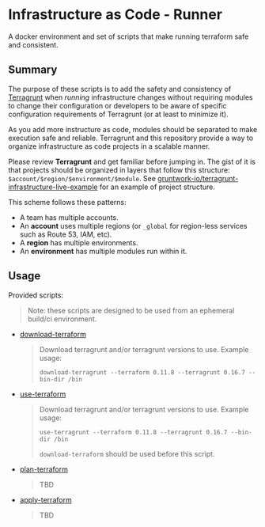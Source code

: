 # Infrastructure as Code - Runner

A docker environment and set of scripts that make running terraform safe and consistent.

## Summary

The purpose of these scripts is to add the safety and consistency of [Terragrunt](https://github.com/gruntwork-io/terragrunt)
when *running* infrastructure changes without requiring modules to change their configuration or developers to be aware of
specific configuration requirements of Terragrunt (or at least to minimize it).

As you add more instructure as code, modules should be separated to make execution safe and reliable. Terragrunt and this
repository provide a way to organize infrastructure as code projects in a scalable manner.

Please review **Terragrunt** and get familiar before jumping in. The gist of it is that projects should be organized in layers
that follow this structure: `$account/$region/$environment/$module`. See [gruntwork-io/terragrunt-infrastructure-live-example](https://github.com/gruntwork-io/terragrunt-infrastructure-live-example)
for an example of project structure.

This scheme follows these patterns:

- A team has multiple accounts.
- An **account** uses multiple regions (or `_global` for region-less services such as Route 53, IAM, etc).
- A **region** has multiple environments.
- An **environment** has multiple modules run within it.

## Usage

Provided scripts:

> Note: these scripts are designed to be used from an ephemeral build/ci environment.

- [download-terraform](scripts/download-terraform.sh)
   > Download terragrunt and/or terragrunt versions to use.
   > Example usage:
   > ```
   > download-terragrunt --terraform 0.11.8 --terragrunt 0.16.7 --bin-dir /bin
   > ```

- [use-terraform](scripts/use-terraform.sh)
   > Download terragrunt and/or terragrunt versions to use.
   > Example usage:
   > ```
   > use-terragrunt --terraform 0.11.8 --terragrunt 0.16.7 --bin-dir /bin
   > ```
   > `download-terraform` should be used before this script.

- [plan-terraform](scripts/v2/plan-terraform.sh)
  > TBD

- [apply-terraform](scripts/v2/apply-terraform.sh)
  > TBD
